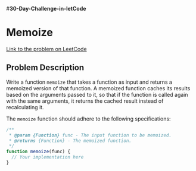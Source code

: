 
#**30-Day-Challenge-in-letCode**

# Memoize

[Link to the problem on LeetCode](https://leetcode.com/problems/memoize/description/?envType=study-plan-v2&envId=30-days-of-javascript)

## Problem Description

Write a function `memoize` that takes a function as input and returns a memoized version of that function. A memoized function caches its results based on the arguments passed to it, so that if the function is called again with the same arguments, it returns the cached result instead of recalculating it.

The `memoize` function should adhere to the following specifications:

```javascript
/**
 * @param {Function} func - The input function to be memoized.
 * @returns {Function} - The memoized function.
 */
function memoize(func) {
  // Your implementation here
}
